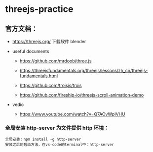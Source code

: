 # threejs-practice

## 官方文档：

- https://threejs.org/
  下载软件 blender
- useful documents

  - https://github.com/mrdoob/three.js
  - https://threejsfundamentals.org/threejs/lessons/zh_cn/threejs-fundamentals.html
  - https://github.com/troisjs/trois

  - https://github.com/fireship-io/threejs-scroll-animation-demo

- vedio
  - https://www.youtube.com/watch?v=Q7AOvWpIVHU

### 全局安装 http-server 为文件提供 http 环境：

    全局安装：npm install -g http-server
    安装之后的启动方法，在vs-code的terminal中：http-server
